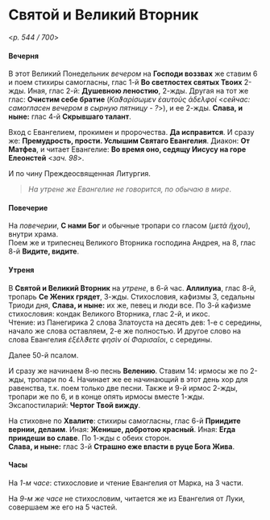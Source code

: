 
# Святой и Великий Вторник

<*p. 544 / 700*>

#### Вечерня

В этот Великий Понедельник *вечером* на **Господи воззвах** же ставим 6 и поем стихиры самогласны, 
глас 1-й **Во светлостех святых Твоих** 2-жды. Иная, глас 2-й: **Душевною леностию**, 2-жды. 
Другая на тот же глас: **Очистим себе братие** (*Καϑαρίσωμεν ἐαυτοὺς ἀδελφοί* <*сейчас: самогласен 
вечером в сырную пятницу - ?*>), и ее 2-жды. 
**Слава, и ныне:** глас 4-й **Скрывшаго талант**. 

Вход с Евангелием, прокимен и пророчества. **Да исправится**. 
И сразу же: **Премудрость, прости. Услышим Святаго Евангелия**. Диакон: **От Матфеа**, 
и читает Евангелие: **Во время оно, седящу Иисусу на горе Елеонстей** <*зач. 98*>. 

И по чину Преждеосвященная Литургия.

> *На утрене же Евангелие не говорится, по обычаю в мире*.

#### Повечерие

На *повечерии*, **С нами Бог** и обычные тропари со гласом (*μετὰ ἥχου*), внутри храма.  
Поем же и трипеснец Великого Вторника господина Андрея, на 8, глас 8-й **Видите, видите**.   
  
#### Утреня

В **Святой и Великий Вторник** на *утрене*, в 6-й час. 
**Аллилуиа**, глас 8-й, тропарь **Се Жених грядет**, 3-жды. 
Стихословия, кафизмы 3, седальны Триоди дня, **Слава, и ныне:** их же, певец и люди все. 
По 3-й кафизме стихословия: кондак Великого Вторника, глас 2-й, и икос.  
Чтение: из Панегирика 2 слова Златоуста на десять дев: 1-е с середины, начало же слова оставляем, 
2-е же полностью. И другое слово на слова Евангелия *ἐξέλϑετε φησὶν οἱ Φαρισαῖοι*, с середины. 

Далее 50-й псалом. 

И сразу же начинаем 8-ю песнь **Велению**. Ставим 14: ирмосы же по 2-жды, тропари по 4. Начинает же 
ее начинающий в этот день хор для равенства, т.к. поем только две песни. Также и 9-й ирмос 2-жды, 
тропари же по 6, и в конце опять ирмосы вместе 1-жды. 
Эксапостиларий: **Чертог Твой вижду**.   

На стиховне по **Хвалите**: стихиры самогласны, глас 6-й **Приидите вернии, делаим**. 
Иная: **Женише, добротою красный**. Иная: **Егда приидеши во славе**. По 1-жды с обеих сторон.  
**Слава, и ныне:** глас 3-й **Страшно еже впасти в руце Бога Жива**. 

#### Часы

На *1-м часе*: стихословие и чтение Евангелия от Марка, на 3 части. 

На *9-м же часе* не стихословим, читается же из Евангелия от Луки, совершаем же его на 5 частей. 
 

